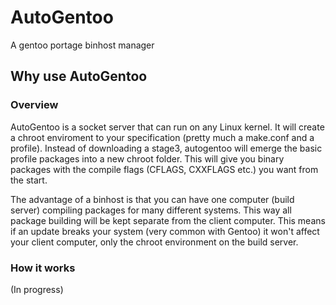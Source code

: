 # AutoGentoo
A gentoo portage binhost manager


## Why use AutoGentoo
### Overview
AutoGentoo is a socket server that can run on any Linux kernel. It will create a chroot enviroment to your specification (pretty much a make.conf and a profile).
Instead of downloading a stage3, autogentoo will emerge the basic profile packages into a new chroot folder. This will
give you binary packages with the compile flags (CFLAGS, CXXFLAGS etc.) you want from the start. 

The advantage of a binhost
is that you can have one computer (build server) compiling packages for many different systems. This way all package building
will be kept separate from the client computer. This means if an update breaks your system (very common with Gentoo) it won't
affect your client computer, only the chroot environment on the build server.

### How it works
(In progress)

